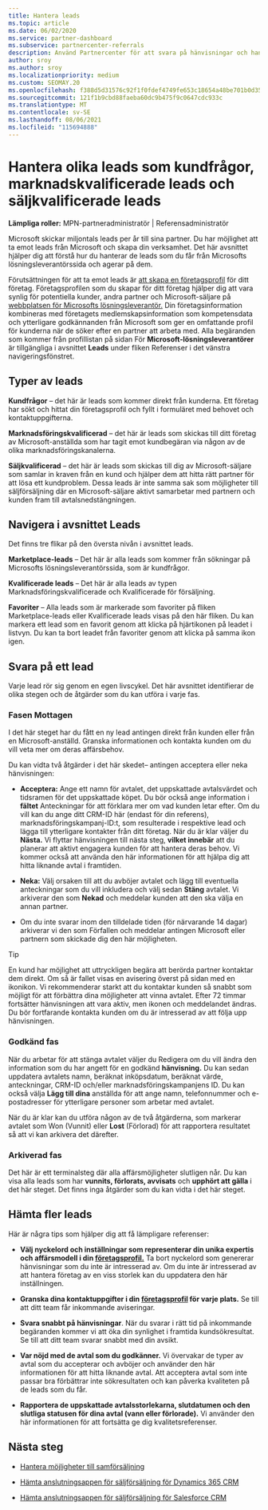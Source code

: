 ```yaml
---
title: Hantera leads
ms.topic: article
ms.date: 06/02/2020
ms.service: partner-dashboard
ms.subservice: partnercenter-referrals
description: Använd Partnercenter för att svara på hänvisningar och hantera nya, befintliga och arkiverade leads och referenser. Lär dig även hur du får fler referenser i framtiden.
author: sroy
ms.author: sroy
ms.localizationpriority: medium
ms.custom: SEOMAY.20
ms.openlocfilehash: f388d5d31576c92f1f0fdef4749fe653c18654a48be701b0d356458b8fe7a661
ms.sourcegitcommit: 121f1b9cbd88faeba60dc9b475f9c0647cdc933c
ms.translationtype: MT
ms.contentlocale: sv-SE
ms.lasthandoff: 08/06/2021
ms.locfileid: "115694888"
---
```

# <a name="manage-different-leads-like-customer-inquiries-marketing-qualified-leads-and-sales-qualified-leads"></a>Hantera olika leads som kundfrågor, marknadskvalificerade leads och säljkvalificerade leads

**Lämpliga roller:** MPN-partneradministratör | Referensadministratör

Microsoft skickar miljontals leads per år till sina partner. Du har möjlighet att ta emot leads från Microsoft och skapa din verksamhet. Det här avsnittet hjälper dig att förstå hur du hanterar de leads som du får från Microsofts lösningsleverantörssida och agerar på dem.

Förutsättningen för att ta emot leads är [att skapa en företagsprofil](create-a-marketing-profile.md) för ditt företag. Företagsprofilen som du skapar för ditt företag hjälper dig att vara synlig för potentiella kunder, andra partner och Microsoft-säljare på [webbplatsen för Microsofts lösningsleverantör.](https://www.microsoft.com/solution-providers/home) Din företagsinformation kombineras med företagets medlemskapsinformation som kompetensdata och ytterligare godkännanden från Microsoft som ger en omfattande profil för kunderna när de söker efter en partner att arbeta med. Alla begäranden som kommer från profillistan på sidan För **Microsoft-lösningsleverantörer** är tillgängliga i avsnittet **Leads** under fliken Referenser i det vänstra navigeringsfönstret.

## <a name="types-of-leads"></a>Typer av leads

**Kundfrågor** – det här är leads som kommer direkt från kunderna. Ett företag har sökt och hittat din företagsprofil och fyllt i formuläret med behovet och kontaktuppgifterna.

**Marknadsföringskvalificerad** – det här är leads som skickas till ditt företag av Microsoft-anställda som har tagit emot kundbegäran via någon av de olika marknadsföringskanalerna.

**Säljkvalificerad** – det här är leads som skickas till dig av Microsoft-säljare som samlar in kraven från en kund och hjälper dem att hitta rätt partner för att lösa ett kundproblem. Dessa leads är inte samma sak som möjligheter till säljförsäljning där en Microsoft-säljare aktivt samarbetar med partnern och kunden fram till avtalsnedstängningen.

## <a name="navigating-the-leads-section"></a>Navigera i avsnittet Leads

Det finns tre flikar på den översta nivån i avsnittet leads. 

**Marketplace-leads** – Det här är alla leads som kommer från sökningar på Microsofts lösningsleverantörssida, som är kundfrågor.

**Kvalificerade leads** – Det här är alla leads av typen Marknadsföringskvalificerade och Kvalificerade för försäljning.

**Favoriter** – Alla leads som är markerade som favoriter på fliken Marketplace-leads eller Kvalificerade leads visas på den här fliken. Du kan markera ett lead som en favorit genom att klicka på hjärtikonen på leadet i listvyn. Du kan ta bort leadet från favoriter genom att klicka på samma ikon igen.

## <a name="responding-to-a-lead"></a>Svara på ett lead

Varje lead rör sig genom en egen livscykel. Det här avsnittet identifierar de olika stegen och de åtgärder som du kan utföra i varje fas.

### <a name="received-stage"></a>Fasen Mottagen

I det här steget har du fått en ny lead antingen direkt från kunden eller från en Microsoft-anställd. Granska informationen och kontakta kunden om du vill veta mer om deras affärsbehov.

Du kan vidta två åtgärder i det här skedet– antingen acceptera eller neka hänvisningen:

- **Acceptera:** Ange ett namn för avtalet, det uppskattade avtalsvärdet och tidsramen för det uppskattade köpet. Du bör också ange information i **fältet** Anteckningar för att förklara mer om vad kunden letar efter. Om du vill kan du ange ditt CRM-ID här (endast för din referens), marknadsföringskampanj-ID:t, som resulterade i respektive lead och lägga till ytterligare kontakter från ditt företag. När du är klar väljer du **Nästa.** Vi flyttar hänvisningen till nästa steg, **vilket innebär** att du planerar att aktivt engagera kunden för att hantera deras behov. Vi kommer också att använda den här informationen för att hjälpa dig att hitta liknande avtal i framtiden. 

- **Neka:** Välj orsaken till att du avböjer avtalet och lägg till eventuella anteckningar som du vill inkludera och välj sedan **Stäng** avtalet. Vi arkiverar den som **Nekad** och meddelar kunden att den ska välja en annan partner.

- Om du inte svarar inom den tilldelade tiden (för närvarande 14  dagar) arkiverar vi den som Förfallen och meddelar antingen Microsoft eller partnern som skickade dig den här möjligheten.

> [!TIP]
> En kund har möjlighet att uttryckligen begära att berörda partner kontaktar dem direkt. Om så är fallet visas en avisering överst på sidan med en ikonikon. Vi rekommenderar starkt att du kontaktar kunden så snabbt som möjligt för att förbättra dina möjligheter att vinna avtalet. Efter 72 timmar fortsätter hänvisningen att vara aktiv, men ikonen och meddelandet ändras. Du bör fortfarande kontakta kunden om du är intresserad av att följa upp hänvisningen.

### <a name="accepted-stage"></a>Godkänd fas

När du arbetar för att stänga avtalet väljer du Redigera om du vill ändra den information som du har angett för en godkänd **hänvisning.** Du kan sedan uppdatera avtalets namn, beräknat inköpsdatum, beräknat värde, anteckningar, CRM-ID och/eller marknadsföringskampanjens ID.  Du kan också välja **Lägg till dina** anställda för att ange namn, telefonnummer och e-postadresser för ytterligare personer som arbetar med avtalet.

När du är klar kan du utföra någon av de två  åtgärderna, som markerar avtalet som Won (Vunnit) eller **Lost** (Förlorad) för att rapportera resultatet så att vi kan arkivera det därefter.

### <a name="archived-stage"></a>Arkiverad fas

Det här är ett terminalsteg där alla affärsmöjligheter slutligen når. Du kan visa alla leads som har **vunnits, förlorats, avvisats** och **upphört att gälla** i det här steget. Det finns inga åtgärder som du kan vidta i det här steget.

## <a name="getting-more-leads"></a>Hämta fler leads

Här är några tips som hjälper dig att få lämpligare referenser:

- **Välj nyckelord och inställningar som representerar din unika expertis och affärsmodell i din [företagsprofil.](create-a-marketing-profile.md)** Ta bort nyckelord som genererar hänvisningar som du inte är intresserad av. Om du inte är intresserad av att hantera företag av en viss storlek kan du uppdatera den här inställningen.

- **Granska dina kontaktuppgifter i din [företagsprofil](create-a-marketing-profile.md) för varje plats.** Se till att ditt team får inkommande aviseringar.

- **Svara snabbt på hänvisningar**. När du svarar i rätt tid på inkommande begäranden kommer vi att öka din synlighet i framtida kundsökresultat. Se till att ditt team svarar snabbt med din avsikt.

- **Var nöjd med de avtal som du godkänner.** Vi övervakar de typer av avtal som du accepterar och avböjer och använder den här informationen för att hitta liknande avtal. Att acceptera avtal som inte passar bra förbättrar inte sökresultaten och kan påverka kvaliteten på de leads som du får.

- **Rapportera de uppskattade avtalsstorlekarna, slutdatumen och den slutliga statusen för dina avtal (vann eller förlorade).** Vi använder den här informationen för att fortsätta ge dig kvalitetsreferenser.

## <a name="next-steps"></a>Nästa steg

- [Hantera möjligheter till samförsäljning](manage-co-sell-opportunities.md)

- [Hämta anslutningsappen för säljförsäljning för Dynamics 365 CRM](connector-dynamics.md)

- [Hämta anslutningsappen för säljförsäljning för Salesforce CRM](connector-salesforce.md)
